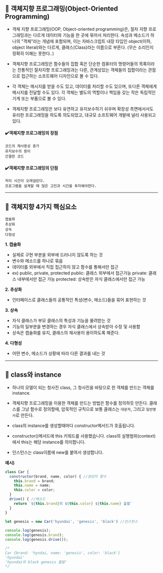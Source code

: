 ## 📌 객체지향 프로그래밍(Object-Oriented Programming)
- 객체 지향 프로그래밍(OOP, Object-oriented programming)은, 절차 지향 프로그래밍과는 다르게 데이터와 기능을 한 곳에 묶어서 처리한다. 속성과 메소드가 하나의 "객체"라는 개념에 포함되며, 이는 자바스크립트 내장 타입인 object(이하, object literal)와는 다르게, 클래스(Class)라는 이름으로 부른다.
(무슨 소리인지 정확히 이해는 못한다..)

- 객체지향 프로그래밍은 함수들의 집합 혹은 단순한 컴퓨터의 명령어들의 목록이라는 전통적인 절차지향 프로그래밍과는 다른, 관계성있는 객체들의 집합이라는 관점으로 접근하는 소프트웨어 디자인으로 볼 수 있다.

- 각 객체는 메시지를 받을 수도 있고, 데이터를 처리할 수도 있으며, 또다른 객체에게 메시지를 전달할 수도 있다. 각 객체는 별도의 역할이나 책임을 갖는 작은 독립적인 기계 또는 부품으로 볼 수 있다.

- 객체지향 프로그래밍은 보다 유연하고 유지보수하기 쉬우며 확장성 측면에서서도 유리한 프로그래밍을 하도록 의도되었고, 대규모 소프트웨어 개발에 널리 사용되고 있다.

#### ✔️객체지향 프로그래밍의 장점
```
코드의 재사용성 증가
유지보수의 용이
간결한 코드
```
#### ✔️객체지향 프로그래밍의 단점
```
처리 시간이 오래걸린다.
프로그램을 설계할 때 많은 고민과 시간을 투자해야한다.
```


---
## 📌 객체지향 4가지 핵심요소
```
캡슐화
추상화
상속
다형성
```
__1. 캡슐화__
- 실제로 구현 부분을 외부에 드러나지 않도록 하는 것
- 변수와 메소드를 하나로 묶음
- 데이터를 외부에서 직접 접근하지 않고 함수를 통해서만 접근
- ex) public, private, protected
	public: 클래스 외부에서 접근가능
    private: 클래스 내부에서만 접근 가능
    protected: 상속받은 자식 클래스에서만 접근 가능
    
__2. 추상화__
- 인터페이스로 클래스들의 공통적인 특성(변수, 메소드)들을 묶어 표현하는 것

__3. 상속__
- 자식 클래스가 부모 클래스의 특성과 기능을 물려받는 것
- 기능의 일부분을 변경하는 경우 자식 클래스에서 상속받아 수정 및 사용함
- 상속은 캡슐화를 유지, 클래스의 재사용이 용이하도록 해준다.

__4. 다형성__
- 어떤 변수, 메소드가 상황에 따라 다른 결과를 내는 것
---
## 📌 class와 instance
- 하나의 모델이 되는 청사진 class, 그 청사진을 바탕으로 한 객체를 만드는 객체를 instance.

- 객체지향 프로그래밍을 이용한 객체를 만드는 방법은 함수를 정의하듯 만든다.
클래스를 그냥 함수로 정의할때, 암묵적인 규칙으로 보통 클래스는 `대문자`, 그리고 `일반명사`로 만든다.

- class의 instance를 생성할때마다 constructor메서드가 호출됩니다.

- constructor()메서드에 this 키워드를 사용했습니다. class의 실행범위(context)에서 this는 해당 instance를 의미합니다.

- 인스턴스는 class이름에 new를 붙여서 생성합니다.

__예시)__
```javascript
class Car {
  constructor(brand, name, color) { //생성자 함수
    this.brand = brand;
    this.name = name;
    this.color = color;
  }
  drive() { //메소드
    return `${this.brand}의 ${this.color} ${this.name} 출발`
  }
}
  
let genesis = new Car('hyundai', 'genesis', 'black') //인스턴스

console.log(genesis); 
console.log(genesis.brand);
console.log(genesis.drive());

/*
Car {brand: 'hyndai, name: 'genesis', color: 'black'}
'hyundai'
'hyundai의 black genesis 출발'
*/
```


